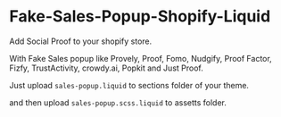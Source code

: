 # Fake-Sales-Popup-Shopify-Liquid
Add Social Proof to your shopify store. 

With Fake Sales popup like Provely, Proof, Fomo, Nudgify, Proof Factor, Fizfy, TrustActivity, crowdy.ai, Popkit and Just Proof.

Just upload `sales-popup.liquid` to sections folder of your theme.

and then upload `sales-popup.scss.liquid` to assetts folder.
